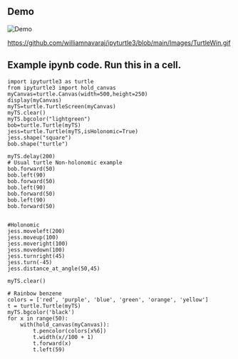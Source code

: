 ## Demo 

![Demo](Images/TurtleWin.gif)

https://github.com/williamnavaraj/ipyturtle3/blob/main/Images/TurtleWin.gif

## Example ipynb code. Run this in a cell.

```
import ipyturtle3 as turtle
from ipyturtle3 import hold_canvas
myCanvas=turtle.Canvas(width=500,height=250)
display(myCanvas)
myTS=turtle.TurtleScreen(myCanvas)
myTS.clear()
myTS.bgcolor("lightgreen")
bob=turtle.Turtle(myTS)
jess=turtle.Turtle(myTS,isHolonomic=True)
jess.shape("square")
bob.shape("turtle")

myTS.delay(200)
# Usual turtle Non-holonomic example
bob.forward(50)
bob.left(90)
bob.forward(50)
bob.left(90)
bob.forward(50)
bob.left(90)
bob.forward(50)


#Holonomic
jess.moveleft(200)
jess.moveup(100)
jess.moveright(100)
jess.movedown(100)
jess.turnright(45)
jess.turn(-45)
jess.distance_at_angle(50,45)

myTS.clear()

# Rainbow benzene
colors = ['red', 'purple', 'blue', 'green', 'orange', 'yellow']
t = turtle.Turtle(myTS)
myTS.bgcolor('black')
for x in range(50):
    with(hold_canvas(myCanvas)):
        t.pencolor(colors[x%6])
        t.width(x//100 + 1)
        t.forward(x)
        t.left(59)
```